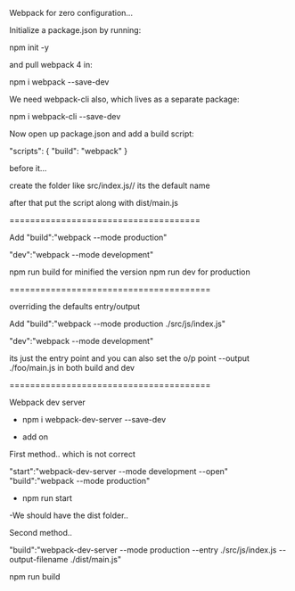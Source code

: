 Webpack for zero configuration...

Initialize a package.json by running:

npm init -y

and pull webpack 4 in:

npm i webpack --save-dev

We need webpack-cli also, which lives as a separate package:

npm i webpack-cli --save-dev

Now open up package.json and add a build script:

"scripts": {
  "build": "webpack"
}



before it...

create the folder like src/index.js// its the default name

after that put the script along with dist/main.js


=====================================

Add "build":"webpack --mode production"

"dev":"webpack --mode development"

npm run build for minified the version
npm run dev for production

=======================================

overriding the defaults entry/output

Add "build":"webpack --mode production ./src/js/index.js"

"dev":"webpack --mode development"

its just the entry point and you can also set the o/p point --output ./foo/main.js in both build and dev

=======================================

Webpack dev server

- npm i webpack-dev-server --save-dev

- add on 

First method..
which is not correct

"start":"webpack-dev-server --mode development --open"
"build":"webpack --mode production"

- npm run start

-We should have the dist folder..


Second method..

"build":"webpack-dev-server --mode production --entry ./src/js/index.js --output-filename ./dist/main.js"

npm run build

